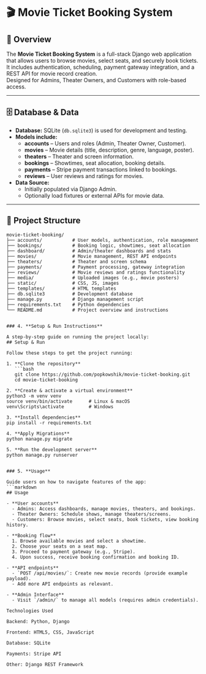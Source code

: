 # 🎬 Movie Ticket Booking System

## 📌 Overview
The **Movie Ticket Booking System** is a full-stack Django web application that allows users to browse movies, select seats, and securely book tickets.  
It includes authentication, scheduling, payment gateway integration, and a REST API for movie record creation.  
Designed for Admins, Theater Owners, and Customers with role-based access.

---

## 🗄️ Database & Data
- **Database:** SQLite (`db.sqlite3`) is used for development and testing.
- **Models include:**
  - **accounts** – Users and roles (Admin, Theater Owner, Customer).
  - **movies** – Movie details (title, description, genre, language, poster).
  - **theaters** – Theater and screen information.
  - **bookings** – Showtimes, seat allocation, booking details.
  - **payments** – Stripe payment transactions linked to bookings.
  - **reviews** – User reviews and ratings for movies.
- **Data Source:**
  - Initially populated via Django Admin.
  - Optionally load fixtures or external APIs for movie data.

---

## 📂 Project Structure
```plaintext
movie-ticket-booking/
├── accounts/           # User models, authentication, role management
├── bookings/           # Booking logic, showtimes, seat allocation
├── dashboard/          # Admin/theater dashboards and stats
├── movies/             # Movie management, REST API endpoints
├── theaters/           # Theater and screen schema
├── payments/           # Payment processing, gateway integration
├── reviews/            # Movie reviews and ratings functionality
├── media/              # Uploaded images (e.g., movie posters)
├── static/             # CSS, JS, images
├── templates/          # HTML templates
├── db.sqlite3          # Development database
├── manage.py           # Django management script
├── requirements.txt    # Python dependencies
└── README.md           # Project overview and instructions


### 4. **Setup & Run Instructions**

A step-by-step guide on running the project locally:
## Setup & Run

Follow these steps to get the project running:

1. **Clone the repository**  
   ```bash
   git clone https://github.com/popkowshik/movie-ticket-booking.git
   cd movie-ticket-booking

2. **Create & activate a virtual environment**
python3 -m venv venv
source venv/bin/activate      # Linux & macOS
venv\Scripts\activate         # Windows

3. **Install dependencies**
pip install -r requirements.txt

4. **Apply Migrations** 
python manage.py migrate

5. **Run the development server**
python manage.py runserver


### 5. **Usage**

Guide users on how to navigate features of the app:
```markdown
## Usage

- **User accounts**  
  - Admins: Access dashboards, manage movies, theaters, and bookings.  
  - Theater Owners: Schedule shows, manage theaters/screens.  
  - Customers: Browse movies, select seats, book tickets, view booking history.

- **Booking flow**  
  1. Browse available movies and select a showtime.  
  2. Choose your seats on a seat map.  
  3. Proceed to payment gateway (e.g., Stripe).  
  4. Upon success, receive booking confirmation and booking ID.

- **API endpoints**  
  - `POST /api/movies/`: Create new movie records (provide example payload).  
  - Add more API endpoints as relevant.

- **Admin Interface**  
  - Visit `/admin/` to manage all models (requires admin credentials).

Technologies Used

Backend: Python, Django

Frontend: HTML5, CSS, JavaScript

Database: SQLite

Payments: Stripe API

Other: Django REST Framework


